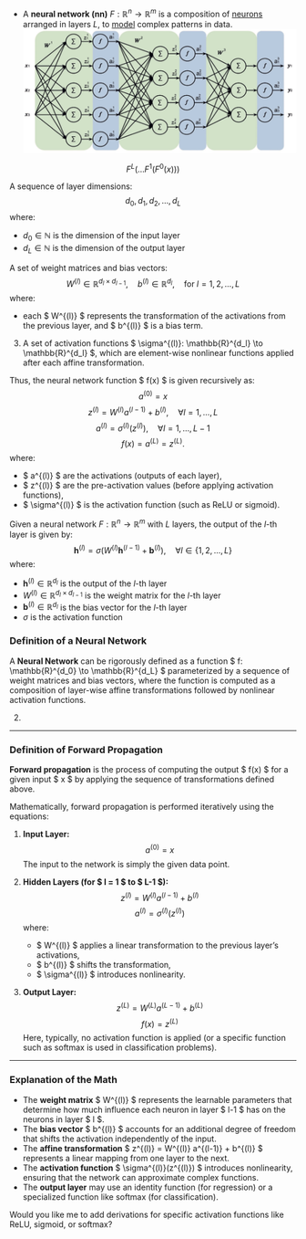 - A **neural network (nn)** $F: \mathbb{R}^{n} \to \mathbb{R}^{m}$ is a composition of [neurons](Neuron.md) arranged in layers $L$, to [model](../../statistics/Model.md) complex patterns in data.
![neural network.png](../../images/neural%20network.png)

$$
F^L(\ldots F^1(F^0(x)))
$$

A sequence of layer dimensions:
$$
d_0, d_1, d_2, \dots, d_L
$$
where:
- $d_0 \in \mathbb{N}$ is the dimension of the input layer
- $d_L \in \mathbb{N}$ is the dimension of the output layer


A set of weight matrices and bias vectors:
$$
W^{(l)} \in \mathbb{R}^{d_l \times d_{l-1}}, \quad b^{(l)} \in \mathbb{R}^{d_l}, \quad \text{for } l = 1, 2, \dots, L
$$
where:
- each $ W^{(l)} $ represents the transformation of the activations from the previous layer, and $ b^{(l)} $ is a bias term.

3. A set of activation functions $ \sigma^{(l)}: \mathbb{R}^{d_l} \to \mathbb{R}^{d_l} $, which are element-wise nonlinear functions applied after each affine transformation.

Thus, the neural network function $ f(x) $ is given recursively as:
$$
a^{(0)} = x
$$
$$
z^{(l)} = W^{(l)} a^{(l-1)} + b^{(l)}, \quad \forall l = 1, \dots, L
$$
$$
a^{(l)} = \sigma^{(l)}(z^{(l)}), \quad \forall l = 1, \dots, L-1
$$
$$
f(x) = a^{(L)} = z^{(L)}.
$$
where:
- $ a^{(l)} $ are the activations (outputs of each layer),
- $ z^{(l)} $ are the pre-activation values (before applying activation functions),
- $ \sigma^{(l)} $ is the activation function (such as ReLU or sigmoid).



Given a neural network $F: \mathbb{R}^n \to \mathbb{R}^m$ with $L$ layers, the output of the $l$-th layer is given by:
$$
\mathbf{h}^{(l)} = \sigma(W^{(l)} \mathbf{h}^{(l-1)} + \mathbf{b}^{(l)}), \quad \forall l \in \{1, 2, \dots, L\}
$$
where:
- $\mathbf{h}^{(l)} \in \mathbb{R}^{d_l}$ is the output of the $l$-th layer
- $W^{(l)} \in \mathbb{R}^{d_l \times d_{l-1}}$ is the weight matrix for the $l$-th layer
- $\mathbf{b}^{(l)} \in \mathbb{R}^{d_l}$ is the bias vector for the $l$-th layer
- $\sigma$ is the activation function

### **Definition of a Neural Network**
A **Neural Network** can be rigorously defined as a function $ f: \mathbb{R}^{d_0} \to \mathbb{R}^{d_L} $ parameterized by a sequence of weight matrices and bias vectors, where the function is computed as a composition of layer-wise affine transformations followed by nonlinear activation functions.



2.
---

### **Definition of Forward Propagation**
**Forward propagation** is the process of computing the output $ f(x) $ for a given input $ x $ by applying the sequence of transformations defined above.

Mathematically, forward propagation is performed iteratively using the equations:

1. **Input Layer:**
   $$
   a^{(0)} = x
   $$
   The input to the network is simply the given data point.

2. **Hidden Layers (for $ l = 1 $ to $ L-1 $):**
   $$
   z^{(l)} = W^{(l)} a^{(l-1)} + b^{(l)}
   $$
   $$
   a^{(l)} = \sigma^{(l)}(z^{(l)})
   $$
   where:
   - $ W^{(l)} $ applies a linear transformation to the previous layer’s activations,
   - $ b^{(l)} $ shifts the transformation,
   - $ \sigma^{(l)} $ introduces nonlinearity.

3. **Output Layer:**
   $$
   z^{(L)} = W^{(L)} a^{(L-1)} + b^{(L)}
   $$
   $$
   f(x) = z^{(L)}
   $$
   Here, typically, no activation function is applied (or a specific function such as softmax is used in classification problems).

---

### **Explanation of the Math**
- The **weight matrix** $ W^{(l)} $ represents the learnable parameters that determine how much influence each neuron in layer $ l-1 $ has on the neurons in layer $ l $.
- The **bias vector** $ b^{(l)} $ accounts for an additional degree of freedom that shifts the activation independently of the input.
- The **affine transformation** $ z^{(l)} = W^{(l)} a^{(l-1)} + b^{(l)} $ represents a linear mapping from one layer to the next.
- The **activation function** $ \sigma^{(l)}(z^{(l)}) $ introduces nonlinearity, ensuring that the network can approximate complex functions.
- The **output layer** may use an identity function (for regression) or a specialized function like softmax (for classification).

Would you like me to add derivations for specific activation functions like ReLU, sigmoid, or softmax?
